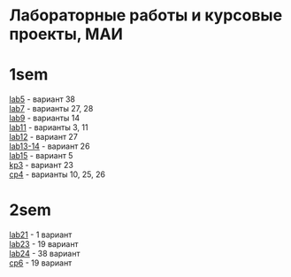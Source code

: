 # Лабораторные работы и курсовые проекты, МАИ

# 1sem  
[lab5](./1sem/lab5) - вариант 38    
[lab7](./1sem/lab7) - варианты 27, 28    
[lab9](./1sem/lab9) - варианты 14  
[lab11](./1sem/lab11) - варианты 3, 11  
[lab12](./1sem/lab12) - вариант 27  
[lab13-14](./1sem/lab14-15) - вариант 26  
[lab15](./1sem/lab15-15) - вариант 5   
[kp3](./1sem/kp3) - вариант 23  
[cp4](./1sem/kp4) - варианты 10, 25, 26  

# 2sem
[lab21](./2sem/lab21) - 1  вариант  
[lab23](./2sem/lab23) - 19 вариант  
[lab24](./2sem/lab24) - 38 вариант  
[cp6](./2sem/cp6) - 19 вариант  
